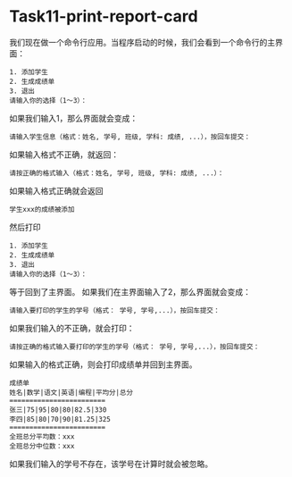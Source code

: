 # Task11-print-report-card
我们现在做一个命令行应用。当程序启动的时候，我们会看到一个命令行的主界面：

```
1. 添加学生
2. 生成成绩单
3. 退出
请输入你的选择（1～3）：
```
如果我们输入1，那么界面就会变成：

`请输入学生信息（格式：姓名, 学号, 班级, 学科: 成绩, ...），按回车提交：`

如果输入格式不正确，就返回：

`请按正确的格式输入（格式：姓名, 学号, 班级, 学科: 成绩, ...）：`

如果输入格式正确就会返回

`学生xxx的成绩被添加`

然后打印

```
1. 添加学生
2. 生成成绩单
3. 退出
请输入你的选择（1～3）：
```
等于回到了主界面。
如果我们在主界面输入了2，那么界面就会变成：

`请输入要打印的学生的学号（格式： 学号, 学号,...），按回车提交：`

如果我们输入的不正确，就会打印：

`请按正确的格式输入要打印的学生的学号（格式： 学号, 学号,...），按回车提交：`

如果输入的格式正确，则会打印成绩单并回到主界面。

```
成绩单
姓名|数学|语文|英语|编程|平均分|总分 
========================
张三|75|95|80|80|82.5|330
李四|85|80|70|90|81.25|325
========================
全班总分平均数：xxx
全班总分中位数：xxx
```
如果我们输入的学号不存在，该学号在计算时就会被忽略。
